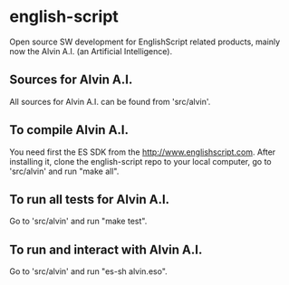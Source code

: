 # english-script
Open source SW development for EnglishScript related products, mainly now
the Alvin A.I. (an Artificial Intelligence).

## Sources for Alvin A.I.

All sources for Alvin A.I. can be found from 'src/alvin'.

## To compile Alvin A.I.

You need first the ES SDK from the http://www.englishscript.com.
After installing it, clone the english-script repo to your local
computer, go to 'src/alvin' and run "make all".

## To run all tests for Alvin A.I.

Go to 'src/alvin' and run "make test".

## To run and interact with Alvin A.I.

Go to 'src/alvin' and run "es-sh alvin.eso".

